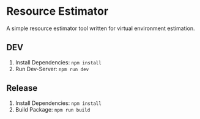 # Resource Estimator

A simple resource estimator tool written for virtual environment estimation.

## DEV

1. Install Dependencies: `npm install`
2. Run Dev-Server: `npm run dev`

## Release
1. Install Dependencies: `npm install`
2. Build Package: `npm run build`


